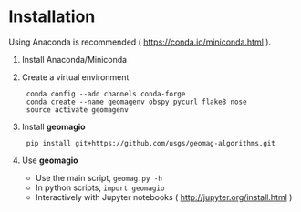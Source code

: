 Installation
============

Using Anaconda is recommended ( https://conda.io/miniconda.html ).


1) Install Anaconda/Miniconda

2) Create a virtual environment

        conda config --add channels conda-forge
        conda create --name geomagenv obspy pycurl flake8 nose
        source activate geomagenv

3) Install **geomagio**

        pip install git+https://github.com/usgs/geomag-algorithms.git

4) Use **geomagio**

    - Use the main script, `geomag.py -h`
    - In python scripts, `import geomagio`
    - Interactively with Jupyter notebooks ( http://jupyter.org/install.html )
